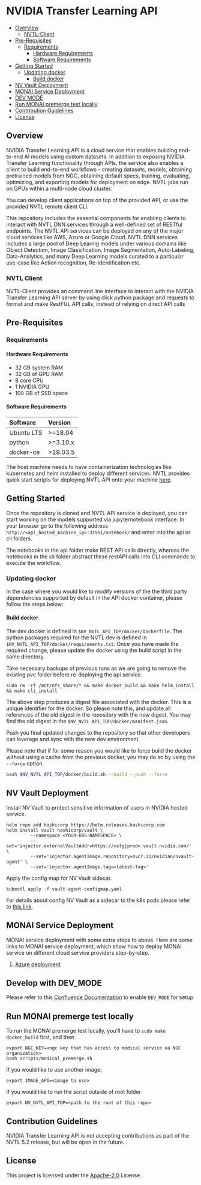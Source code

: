 # NVIDIA Transfer Learning API

* [Overview](#Overview)
    * [NVTL-Client](#NVTL-Client)
* [Pre-Requisites](#Pre-Requisites)
    * [Requirements](#Requirements)
        * [Hardware Requirements](#HardwareRequirements)
        * [Software Requirements](#SoftwareRequirements)
* [Getting Started](#GettingStarted)
	* [Updating docker](#Updatingdocker)
		* [Build docker](#Builddocker)
* [NV Vault Deployment](#NVVaultDeployment)
* [MONAI Service Deployment](#MONAIServiceDeployment)
* [DEV MODE](#DevMode)
* [Run MONAI premerge test locally](#MONAIPremerge)
* [Contribution Guidelines](#ContributionGuidelines)
* [License](#License)

## <a name='Overview'></a>Overview

NVIDIA Transfer Learning API is a cloud service that enables building end-to-end AI models using custom datasets. In addition to exposing NVIDIA Transfer Learning functionality through APIs, the service also enables a client to build end-to-end workflows - creating datasets, models, obtaining pretrained models from NGC, obtaining default specs, training, evaluating, optimizing, and exporting models for deployment on edge. NVTL jobs run on GPUs within a multi-node cloud cluster.

You can develop client applications on top of the provided API, or use the provided NVTL remote client CLI.

This repository includes the essential components for enabling clients to interact with NVTL DNN services through a well-defined set of RESTful endpoints. The NVTL API services can be deployed on any of the major cloud services like AWS, Azure or Google Cloud. NVTL DNN services includes a large pool of Deep Learnig models under various domains like Object Detection, Image Classification, Image Segmentation, Auto-Labeling, Data-Analytics, and many Deep Learning models curated to a particular use-case like Action recognition, Re-identification etc.

### <a name='NVTL-Client'></a>NVTL Client

NVTL-Client provides an command line interface to interact with the NVIDIA Transfer Learning API server by using click python package and requests to format and make RestFUL API calls, instead of relying on direct API calls

## <a name='Pre-Requisites'></a>Pre-Requisites
### <a name='Requirements'></a>Requirements

#### <a name='HardwareRequirements'></a>Hardware Requirements

* 32 GB system RAM
* 32 GB of GPU RAM
* 8 core CPU
* 1 NVIDIA GPU
* 100 GB of SSD space

#### <a name='SoftwareRequirements'></a>Software Requirements

| **Software**                     | **Version** |
| :--- | :--- |
| Ubuntu LTS                       | >=18.04     |
| python                           | >=3.10.x     |
| docker-ce                        | >19.03.5    |

The host machine needs to have containerization technologies like kubernetes and helm installed to deploy different services. NVTL provides quick start scripts for deploying NVTL API onto your machine [here](https://docs.nvidia.com/tao/tao-toolkit/text/tao_toolkit_api/api_setup.html).

## <a name='GettingStarted'></a>Getting Started

Once the repository is cloned and NVTL API service is deployed, you can start working on the models supported via jupyternotebook interface. In your browser go to the following address `http://<api_hosted_machine_ip>:31951/notebook/` and enter into the api or cli folders.

The notebooks in the api folder make REST API calls directly, whereas the notebooks in the cli folder abstract these restAPI calls into CLI commands to execute the workflow.
### <a name='Updatingdocker'></a>Updating docker

In the case where you would like to modify versions of the the third party dependencies supported by default in the API docker container, please follow the steps below:

#### <a name='Builddocker'></a>Build docker

The dev docker is defined in `$NV_NVTL_API_TOP/docker/Dockerfile`. The python packages required for the NVTL dev is defined in `$NV_NVTL_API_TOP/docker/requirements.txt`. Once you have made the required change, please update the docker using the build script in the same directory.

Take necessary backups of previous runs as we are going to remove the existing pvc folder before re-deploying the api service.
```
sudo rm -rf /mnt/nfs_share/* && make docker_build && make helm_install && make cli_install
```

The above step produces a digest file associated with the docker. This is a unique identifier for the docker. So please note this, and update all references of the old digest in the repository with the new digest. You may find the old digest in the `$NV_NVTL_API_TOP/docker/manifest.json`.

Push you final updated changes to the repository so that other developers can leverage and sync with the new dev environment.

Please note that if for some reason you would like to force build the docker without using a cache from the previous docker, you may do so by using the `--force` option.

```sh
bash $NV_NVTL_API_TOP/docker/build.sh --build --push --force
```

## <a name='NVVaultDeployment'></a>NV Vault Deployment
Install NV Vault to protect sensitive information of users in NVIDIA hosted service.
```
helm repo add hashicorp https://helm.releases.hashicorp.com
helm install vault hashicorp/vault \
         --namespace <YOUR-K8S-NAMESPACE> \
         --set='injector.externalVaultAddr=https://<stg|prod>.vault.nvidia.com/' \
         --set='injector.agentImage.repository=nvcr.io/nvidian/nvault-agent' \
         --set='injector.agentImage.tag=<latest-tag>'
```

Apply the config map for NV Vault sidecar.
```
kubectl apply -f vault-agent-configmap.yaml
```
For details about config NV Vault as a sidecar to the k8s pods please refer to [this link](https://gitlab-master.nvidia.com/kaizen/services/vault/docs/-/blob/main/guides/integrations/kubernetes/4-deploy-vault-agent-sidecar-injector.md?ref_type=heads).

## <a name='MONAIServiceDeployment'></a>MONAI Service Deployment
MONAI service deployment with some extra steps to above. Here are some links to MONAI service deployment, which show how to deploy MONAI service on different cloud service providers step-by-step.
1. [Azure deployment](https://confluence.nvidia.com/pages/viewpage.action?spaceKey=CLARA&title=MONAI+Service+Azure+Deployment)


## <a name='DevMode'></a>Develop with DEV_MODE

Please refer to this [Confluence Documentation](https://confluence.nvidia.com/display/CLARA/Enable+Developer+Mode+%28DEV_MODE%29+for+TAO-Toolkit-API) to enable `DEV_MODE` for setup

## <a name='MONAIPremerge'></a>Run MONAI premerge test locally

To run the MONAI premerge test locally, you'll have to `sudo make docker_build` first, and then
```
export NGC_KEY=<ngc key that has access to medical service ea NGC organization>
bash scripts/medical_premerge.sh
```

If you would like to use another image:
```
export IMAGE_API=<image to use>
```

If you would like to run the script outside of root folder
```
export NV_NVTL_API_TOP=<path to the root of this repo>
```

## <a name='ContributionGuidelines'></a>Contribution Guidelines
NVIDIA Transfer Learning API is not accepting contributions as part of the NVTL 5.2 release, but will be open in the future.

## <a name='License'></a>License
This project is licensed under the [Apache-2.0](./LICENSE) License.
